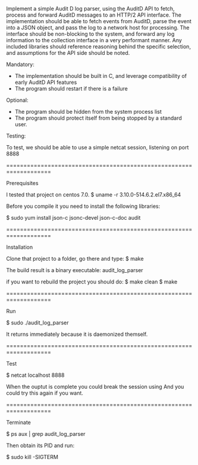 Implement a simple Audit D log parser, using the AuditD API to fetch, process and forward AuditD messages to an HTTP/2 API interface.
The implementation should be able to fetch events from AuditD, parse the event into a JSON object, and pass the log to a network host for processing.
The interface should be non-blocking to the system, and forward any log information to the collection interface in a very performant manner.
Any included libraries should reference reasoning behind the specific selection, and assumptions for the API side should be noted.

Mandatory:

- The implementation should be built in C, and leverage compatibility of early AuditD API features
- The program should restart if there is a failure

Optional:

- The program should be hidden from the system process list
- The program should protect itself from being stopped by a standard user.

Testing:

To test, we should be able to use a simple netcat session, listening on port 8888

===================================================================

Prerequisites

I tested that project on centos 7.0.
$ uname -r
3.10.0-514.6.2.el7.x86_64


Before you compile it you need to install the following libraries:

$ sudo yum install json-c jsonc-devel json-c-doc audit

===================================================================

Installation

Clone that project to a folder, go there and type:
$ make

The build result is a binary executable:
audit_log_parser

if you want to rebuild the project you should do:
$ make clean
$ make

===================================================================

Run

$ sudo ./audit_log_parser

It returns immediately because it is daemonized themself.


===================================================================

Test

$ netcat localhost 8888

When the ouptut is complete you could break the session using <CTRL-C>
And you could try this again if you want.


===================================================================

Terminate

$ ps aux | grep audit_log_parser

Then obtain its PID and run:

$ sudo kill -SIGTERM <PID>
